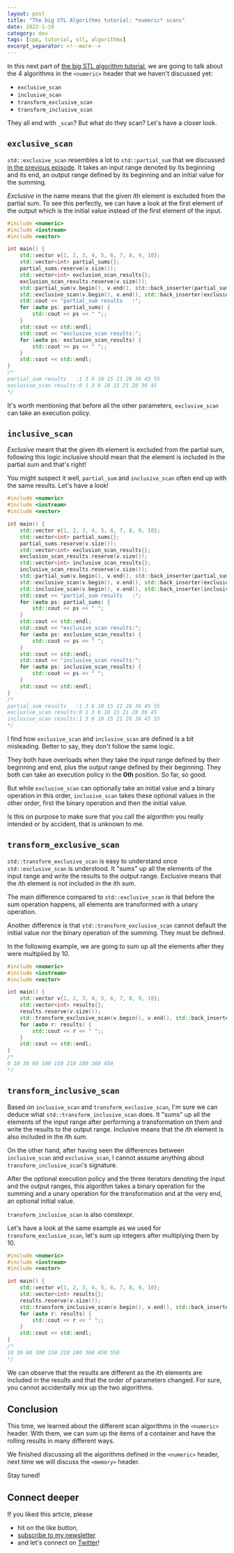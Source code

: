 ```yaml
---
layout: post
title: "The big STL Algorithms tutorial: *numeric* scans"
date: 2022-1-19
category: dev
tags: [cpp, tutorial, stl, algorithms]
excerpt_separator: <!--more-->
---
```

In this next part of [the big STL algorithm tutorial](http://sandordargo.com/blog/2019/01/30/stl-algos-intro), we are going to talk about the 4 algorithms in the `<numeric>` header that we haven't discussed yet:
<!--more-->

- `exclusive_scan`
- `inclusive_scan`
- `transform_exclusive_scan`
- `transform_inclusive_scan`

They all end with `_scan`? But what do they scan? Let's have a closer look.

## `exclusive_scan`

`std::exclusive_scan` resembles a lot to `std::partial_sum` that we discussed [in the previous episode](https://www.sandordargo.com/blog/2022/01/05/stl-alogorithms-tutorial-part-28-more_numeric). It takes an input range denoted by its beginning and its end, an output range defined by its beginning and an initial value for the summing.

*Exclusive* in the name means that the given *i*th element is excluded from the partial sum. To see this perfectly, we can have a look at the first element of the output which is the initial value instead of the first element of the input.

```cpp
#include <numeric>
#include <iostream>
#include <vector>

int main() {
    std::vector v{1, 2, 3, 4, 5, 6, 7, 8, 9, 10};
    std::vector<int> partial_sums{};
    partial_sums.reserve(v.size());
    std::vector<int> exclusion_scan_results{};
    exclusion_scan_results.reserve(v.size());
    std::partial_sum(v.begin(), v.end(), std::back_inserter(partial_sums));
    std::exclusive_scan(v.begin(), v.end(), std::back_inserter(exclusion_scan_results), 0, std::plus<int>());
    std::cout << "partial_sum results   :";
    for (auto ps: partial_sums) {
        std::cout << ps << " ";;
    }
    std::cout << std::endl;
    std::cout << "exclusive_scan results:";
    for (auto ps: exclusion_scan_results) {
        std::cout << ps << " ";;
    }
    std::cout << std::endl;
}
/*
partial_sum results   :1 3 6 10 15 21 28 36 45 55 
exclusive_scan results:0 1 3 6 10 15 21 28 36 45 
*/
```

It's worth mentioning that before all the other parameters, `exclusive_scan` can take an execution policy.

## `inclusive_scan`
*Exclusive* meant that the given *i*th element is excluded from the partial sum, following this logic inclusive should mean that the element is included in the partial sum and that's right!

You might suspect it well, `partial_sum` and `inclusive_scan` often end up with the same results. Let's have a look!

```cpp
#include <numeric>
#include <iostream>
#include <vector>

int main() {
    std::vector v{1, 2, 3, 4, 5, 6, 7, 8, 9, 10};
    std::vector<int> partial_sums{};
    partial_sums.reserve(v.size());
    std::vector<int> exclusion_scan_results{};
    exclusion_scan_results.reserve(v.size());
    std::vector<int> inclusive_scan_results{};
    inclusive_scan_results.reserve(v.size());
    std::partial_sum(v.begin(), v.end(), std::back_inserter(partial_sums));
    std::exclusive_scan(v.begin(), v.end(), std::back_inserter(exclusion_scan_results), 0, std::plus<int>());
    std::inclusive_scan(v.begin(), v.end(), std::back_inserter(inclusive_scan_results), std::plus<int>(), 0);
    std::cout << "partial_sum results   :";
    for (auto ps: partial_sums) {
        std::cout << ps << " ";
    }
    std::cout << std::endl;
    std::cout << "exclusive_scan results:";
    for (auto ps: exclusion_scan_results) {
        std::cout << ps << " ";
    }
    std::cout << std::endl;
    std::cout << "inclusive_scan results:";
    for (auto ps: inclusive_scan_results) {
        std::cout << ps << " ";
    }
    std::cout << std::endl;
}
/*
partial_sum results   :1 3 6 10 15 21 28 36 45 55 
exclusive_scan results:0 1 3 6 10 15 21 28 36 45 
inclusive_scan results:1 3 6 10 15 21 28 36 45 55 
*/
```

I find how `exclusive_scan` and `inclusive_scan` are defined is a bit misleading. Better to say, they don't follow the same logic.

They both have overloads when they take the input range defined by their beginning and end, plus the output range defined by their beginning. They both can take an execution policy in the **0th** position. So far, so good.

But while `exclusive_scan` can optionally take an initial value and a binary operation in this order, `inclusive_scan` takes these optional values in the other order, first the binary operation and then the initial value.

Is this on purpose to make sure that you call the algorithm you really intended or by accident, that is unknown to me.

## `transform_exclusive_scan`

`std::transform_exclusive_scan` is easy to understand once `std::exclusive_scan` is understood. It "sums" up all the elements of the input range and write the results to the output range. Exclusive means that the *i*th element is not included in the *i*th sum.

The main difference compared to `std::exclusive_scan` is that before the sum operation happens, all elements are transformed with a unary operation.

Another difference is that `std::transform_exclusive_scan` cannot default the initial value nor the binary operation of the summing. They must be defined.

In the following example, we are going to sum up all the elements after they were multiplied by 10.

```cpp
#include <numeric>
#include <iostream>
#include <vector>

int main() {
    std::vector v{1, 2, 3, 4, 5, 6, 7, 8, 9, 10};
    std::vector<int> results{};
    results.reserve(v.size());
    std::transform_exclusive_scan(v.begin(), v.end(), std::back_inserter(results), 0, std::plus<int>(), [](int i) {return i*10;});
    for (auto r: results) {
        std::cout << r << " ";;
    }
    std::cout << std::endl;
}
/*
0 10 30 60 100 150 210 280 360 450 
*/
```

## `transform_inclusive_scan`

Based on `inclusive_scan` and `transform_exclusive_scan`, I'm sure we can deduce what `std::transform_inclusive_scan` does. It "sums" up all the elements of the input range after performing a transformation on them and write the results to the output range. Inclusive means that the *i*th element is also included in the *i*th sum.

On the other hand, after having seen the differences between `inclusive_scan` and `exclusive_scan`, I cannot assume anything about `transform_inclusive_scan`'s signature.

After the optional execution policy and the three iterators denoting the input and the output ranges, this algorithm takes a binary operation for the summing and a unary operation for the transformation and at the very end, an optional initial value.

`transform_inclusive_scan` is also constexpr.

Let's have a look at the same example as we used for `transform_exclusive_scan`, let's sum up integers after multiplying them by 10.

```cpp
#include <numeric>
#include <iostream>
#include <vector>

int main() {
    std::vector v{1, 2, 3, 4, 5, 6, 7, 8, 9, 10};
    std::vector<int> results{};
    results.reserve(v.size());
    std::transform_inclusive_scan(v.begin(), v.end(), std::back_inserter(results), std::plus<int>(), [](int i) {return i*10;}, 0);
    for (auto r: results) {
        std::cout << r << " ";;
    }
    std::cout << std::endl;
}
/*
10 30 60 100 150 210 280 360 450 550 
*/
```

We can observe that the results are different as the *i*th elements are included in the results and that the order of parameters changed. For sure, you cannot accidentally mix up the two algorithms.

## Conclusion

This time, we learned about the different scan algorithms in the `<numeric>` header. With them, we can sum up the items of a container and have the rolling results in many different ways.

We finished discussing all the algorithms defined in the `<numeric>` header, next time we will discuss the `<memory>` header.

Stay tuned!

## Connect deeper

If you liked this article, please 
- hit on the like button,  
- [subscribe to my newsletter](http://eepurl.com/gvcv1j) 
- and let's connect on [Twitter](https://twitter.com/SandorDargo)!
